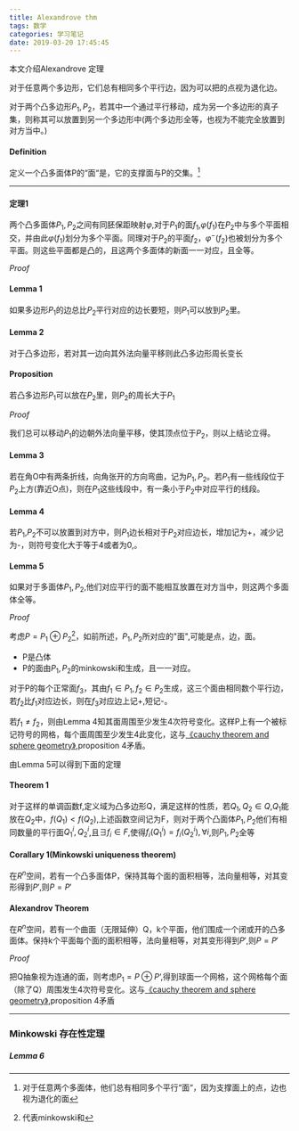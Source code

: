 ```yaml
---
title: Alexandrove thm
tags: 数学
categories: 学习笔记
date: 2019-03-20 17:45:45
---
```


<script type="text/x-mathjax-config">
  MathJax.Hub.Config({tex2jax: {inlineMath: [['$','$'], ['\\(','\\)']]}});
</script>
<script type="text/javascript" async
  src="https://wujilingfeng.top/MathJax/MathJax.js?config=TeX-AMS_CHTML">
</script>


本文介绍Alexandrove 定理

<!--more-->

对于任意两个多边形，它们总有相同多个平行边，因为可以把的点视为退化边。

对于两个凸多边形$P_1,P_2$，若其中一个通过平行移动，成为另一个多边形的真子集，则称其可以放置到另一个多边形中(两个多边形全等，也视为不能完全放置到对方当中。)

#### Definition

定义一个凸多面体P的“面“是，它的支撑面与P的交集。[^1]

[^1]: 对于任意两个多面体，他们总有相同多个平行“面“，因为支撑面上的点，边也视为退化的面

---

#### 定理1

两个凸多面体$P_1,P_2$之间有同胚保距映射$\varphi$,对于$P_1$的面$f_1$,$\varphi\left(f_1\right)$在$P_2$中与多个平面相交，并由此$\varphi\left(f_1\right)$划分为多个平面。同理对于$P_2$的平面$f_2$，$\varphi^-\left(f_2\right)$也被划分为多个平面。则这些平面都是凸的，且这两个多面体的新面一一对应，且全等。

*Proof*

#### Lemma 1

如果多边形$P_1$的边总比$P_2$平行对应的边长要短，则$P_1$可以放到$P_2$里。

#### Lemma 2

对于凸多边形，若对其一边向其外法向量平移则此凸多边形周长变长

#### Proposition

若凸多边形$P_1$可以放在$P_2$里，则$P_2$的周长大于$P_1$

*Proof*

我们总可以移动$P_1$的边朝外法向量平移，使其顶点位于$P_2$，则以上结论立得。

#### Lemma 3

若在角O中有两条折线，向角张开的方向弯曲，记为$P_1,P_2$。若$P_1$有一些线段位于$P_2$上方(靠近O点)，则在$P_1$这些线段中，有一条小于$P_2$中对应平行的线段。

#### Lemma 4

若$P_1$,$P_2$不可以放置到对方中，则$P_1$边长相对于$P_2$对应边长，增加记为+，减少记为-，则符号变化大于等于4或者为0,。

#### Lemma 5

如果对于多面体$P_1,P_2$,他们对应平行的面不能相互放置在对方当中，则这两个多面体全等。

*Proof*

考虑$P=P_1\oplus P_2$[^2]，如前所述，$P_1,P_2$所对应的"面",可能是点，边，面。

* P是凸体
* P的面由$P_1,P_2$的minkowski和生成，且一一对应。

对于P的每个正常面$f_3$，其由$f_1\in P_1,f_2\in P_2$生成，这三个面由相同数个平行边，若$f_2$比$f_1$对应边长，则在$f_3$对应边上记+,短记-。

若$f_1\neq f_2$，则由Lemma 4知其面周围至少发生4次符号变化。这样P上有一个被标记符号的网格，每个面周围至少发生4此变化，这与[《cauchy theorem and sphere geometry》](https://wujilingfeng.top/2019/03/04/cauchy-s-theorem-and-sphere-geometry/),proposition 4矛盾。

[^2]: 代表minkowski和

由Lemma 5可以得到下面的定理

#### Theorem 1

对于这样的单调函数f,定义域为凸多边形Q，满足这样的性质，若$Q_1,Q_2\in Q$,$Q_1$能放在$Q_2$中，$f\left(Q_1\right)<f\left(Q_2\right)$,上述函数空间记为F，则对于两个凸面体$P_1,P_2$他们有相同数量的平行面$Q_1^i,Q_2^i$,且$\exists f_i\in F$,使得$f_i\left(Q_1^i\right)=f_i\left(Q_2^i\right),\forall i$,则$P_1,P_2$全等

#### Corallary 1(Minkowski uniqueness theorem)

在$R^n$空间，若有一个凸多面体P，保持其每个面的面积相等，法向量相等，对其变形得到$P'$,则$P=P'$

#### Alexandrov Theorem

在$R^n$空间，若有一个曲面（无限延伸）Q，k个平面，他们围成一个闭或开的凸多面体。保持k个平面每个面的面积相等，法向量相等，对其变形得到$P'$,则$P=P'$

*Proof*

把Q抽象视为连通的面，则考虑$P_1=P\oplus P‘$,得到球面一个网格，这个网格每个面（除了Q）周围发生4次符号变化。这与[《cauchy theorem and sphere geometry》](https://wujilingfeng.top/2019/03/04/cauchy-s-theorem-and-sphere-geometry/),proposition 4矛盾

---

### Minkowski 存在性定理

##### Lemma 6

